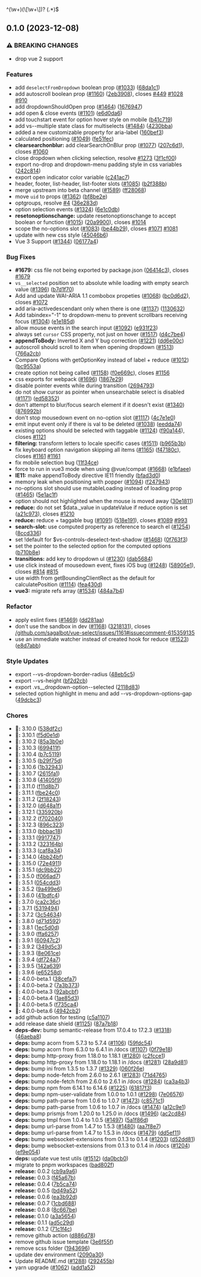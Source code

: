 ^(\\w+)(\\[\\w+\\])? (.*)$
## 0.1.0 (2023-12-08)


### ⚠ BREAKING CHANGES

* drop vue 2 support

### Features

* add `deselectFromDropdown` boolean prop ([#1033](https://github.com/voral/vs-vue3-select/issues/1033)) ([68da1c1](https://github.com/voral/vs-vue3-select/commit/68da1c172e9dd304eb593e6674056ba17df51328))
* add autoscroll boolean prop ([#1160](https://github.com/voral/vs-vue3-select/issues/1160)) ([2eb3908](https://github.com/voral/vs-vue3-select/commit/2eb39087fde4712ba1c5e5d82ae68bf0e3270c57)), closes [#449](https://github.com/voral/vs-vue3-select/issues/449) [#1028](https://github.com/voral/vs-vue3-select/issues/1028) [#910](https://github.com/voral/vs-vue3-select/issues/910)
* add dropdownShouldOpen prop ([#1464](https://github.com/voral/vs-vue3-select/issues/1464)) ([1676947](https://github.com/voral/vs-vue3-select/commit/16769473191650546c6069936eda3a9f5a6be39d))
* add open & close events ([#1101](https://github.com/voral/vs-vue3-select/issues/1101)) ([e6d0da6](https://github.com/voral/vs-vue3-select/commit/e6d0da6d523465c273466fb61cc1f649ee2c3672))
* add touchstart event for option hover style on mobile ([b41c719](https://github.com/voral/vs-vue3-select/commit/b41c719846164773031fa28dd8422b116fb8ec13))
* add vs--multiple state class for multiselects ([#1484](https://github.com/voral/vs-vue3-select/issues/1484)) ([4230bba](https://github.com/voral/vs-vue3-select/commit/4230bba9349c5e3ba33a4e77a566fe3ff7d2e1c5))
* added a new customizable property for aria-label ([160bef3](https://github.com/voral/vs-vue3-select/commit/160bef30148ad5f80c98d73ba88fbb70ef7ffeac))
* calculated positioning ([#1049](https://github.com/voral/vs-vue3-select/issues/1049)) ([fe51fec](https://github.com/voral/vs-vue3-select/commit/fe51fec6b83c3b1f89e1d6fa03ed9944dc1ba1d9))
* **clearsearchonblur:** add clearSearchOnBlur prop ([#1077](https://github.com/voral/vs-vue3-select/issues/1077)) ([207c6d1](https://github.com/voral/vs-vue3-select/commit/207c6d1cb6e638787b5eaed826ba5a62c7c90cca)), closes [#1060](https://github.com/voral/vs-vue3-select/issues/1060)
* close dropdown when clicking selection, resolve [#1273](https://github.com/voral/vs-vue3-select/issues/1273) ([3f1cf00](https://github.com/voral/vs-vue3-select/commit/3f1cf00fbbe1898ed871e9a7a44b067f437dd1e3))
* export no-drop and dropdown-menu padding style in css variables ([242c814](https://github.com/voral/vs-vue3-select/commit/242c814e8d98e080eff2dae82f1cde4b599b5d84))
* export open indicator color variable ([c241ac7](https://github.com/voral/vs-vue3-select/commit/c241ac7d6dfd0bdf3daed1e99db4ed7b29bc41e3))
* header, footer, list-header, list-footer slots ([#1085](https://github.com/voral/vs-vue3-select/issues/1085)) ([b2f388b](https://github.com/voral/vs-vue3-select/commit/b2f388bc89d8834f0b1d7d96cc8ca77c97460d94))
* merge upstream into beta channel ([#1589](https://github.com/voral/vs-vue3-select/issues/1589)) ([ff28068](https://github.com/voral/vs-vue3-select/commit/ff2806876de820a08e72582cfa4b754fdd323ce5))
* move `uid` to props ([#1362](https://github.com/voral/vs-vue3-select/issues/1362)) ([bf8be2e](https://github.com/voral/vs-vue3-select/commit/bf8be2ec268ff6001b4d1f05ed093b271bf9b259))
* optgroups, resolve [#4](https://github.com/voral/vs-vue3-select/issues/4) ([36e283d](https://github.com/voral/vs-vue3-select/commit/36e283d804d6ac9159ebff6a12d19a0c8ce289e1))
* option selection events ([#1324](https://github.com/voral/vs-vue3-select/issues/1324)) ([6e1c0db](https://github.com/voral/vs-vue3-select/commit/6e1c0dbcbd9971e5ec3a8260d5e035e6c53b8b08))
* **resetonoptionschange:** update resetonoptionschange to accept boolean or function ([#1015](https://github.com/voral/vs-vue3-select/issues/1015)) ([20a9900](https://github.com/voral/vs-vue3-select/commit/20a990011816bfe7022fbc88eab19d689bd2946a)), closes [#1014](https://github.com/voral/vs-vue3-select/issues/1014)
* scope the no-options slot ([#1083](https://github.com/voral/vs-vue3-select/issues/1083)) ([be44b29](https://github.com/voral/vs-vue3-select/commit/be44b29ce2b524929e64c6507098c82777b36d35)), closes [#1071](https://github.com/voral/vs-vue3-select/issues/1071) [#1081](https://github.com/voral/vs-vue3-select/issues/1081)
* update with new css style ([45046b6](https://github.com/voral/vs-vue3-select/commit/45046b6745101962fad950fbbc858269adc9d81e))
* Vue 3 Support ([#1344](https://github.com/voral/vs-vue3-select/issues/1344)) ([06177a4](https://github.com/voral/vs-vue3-select/commit/06177a4d240e9a35c4a29374d4f28dbf52cc40b9))


### Bug Fixes

* **#1679:** css file not being exported by package.json ([06414c3](https://github.com/voral/vs-vue3-select/commit/06414c33b2deb3ed18952a8037938da8e576aa2b)), closes [#1679](https://github.com/voral/vs-vue3-select/issues/1679)
* `vs__selected` position set to absolute while loading with empty search value ([#1396](https://github.com/voral/vs-vue3-select/issues/1396)) ([b7d1f70](https://github.com/voral/vs-vue3-select/commit/b7d1f70985196c568d131988c2ea0e60a5716f08))
* Add and update WAI-ARIA 1.1 combobox propeties ([#1068](https://github.com/voral/vs-vue3-select/issues/1068)) ([bc0d6d2](https://github.com/voral/vs-vue3-select/commit/bc0d6d219d83651889fc5d31aafb8fd3f1effb41)), closes [#1072](https://github.com/voral/vs-vue3-select/issues/1072)
* add aria-activedescendant only when there is one ([#1137](https://github.com/voral/vs-vue3-select/issues/1137)) ([1130632](https://github.com/voral/vs-vue3-select/commit/11306321a234b0a61816509c3878e8eee481f8f9))
* Add tabindex="-1" to dropdown-menu to prevent scrollbars receiving focus ([#1304](https://github.com/voral/vs-vue3-select/issues/1304)) ([e1e185d](https://github.com/voral/vs-vue3-select/commit/e1e185dc0c211646045a730ebeb288b99f626eaa))
* allow mouse events in the search input ([#1092](https://github.com/voral/vs-vue3-select/issues/1092)) ([e931f23](https://github.com/voral/vs-vue3-select/commit/e931f23ce69cc535fd874b3e9b527c7410c580c1))
* always set `cursor` CSS property, not just on hover ([#1517](https://github.com/voral/vs-vue3-select/issues/1517)) ([d4c7be4](https://github.com/voral/vs-vue3-select/commit/d4c7be4fbca280d5d69972d2824dec403fcd6a48))
* **appendToBody:** Inverted X and Y bug correction ([#1221](https://github.com/voral/vs-vue3-select/issues/1221)) ([dd6e00c](https://github.com/voral/vs-vue3-select/commit/dd6e00cb7938801bd2c30b6a065ca1354679b177))
* autoscroll should scroll to item when opening dropdown ([#1513](https://github.com/voral/vs-vue3-select/issues/1513)) ([766a2cb](https://github.com/voral/vs-vue3-select/commit/766a2cb7b2f048c7285c9f7d4c8c0059f6decc7c))
* Compare Options with getOptionKey instead of label + reduce ([#1012](https://github.com/voral/vs-vue3-select/issues/1012)) ([bc9553a](https://github.com/voral/vs-vue3-select/commit/bc9553a82e3e97b40b0e1e5060e6a232af19abfa))
* create option not being called ([#1158](https://github.com/voral/vs-vue3-select/issues/1158)) ([f0e669c](https://github.com/voral/vs-vue3-select/commit/f0e669c02277b3b3923618dc4f228c913651ed4e)), closes [#1156](https://github.com/voral/vs-vue3-select/issues/1156)
* css exports for webpack ([#1696](https://github.com/voral/vs-vue3-select/issues/1696)) ([1867e29](https://github.com/voral/vs-vue3-select/commit/1867e291318c6158d2659e8bb0215267b5e44471))
* disable pointer events while during transition ([2694793](https://github.com/voral/vs-vue3-select/commit/269479315fed30e68a86b11989c4671c3e1b561e))
* do not show cursor as pointer when unsearchable select is disabled ([#1171](https://github.com/voral/vs-vue3-select/issues/1171)) ([ed58352](https://github.com/voral/vs-vue3-select/commit/ed58352c2f624c4f527bc19fb03fe6d4c4b51446))
* don't attempt to blur/focus search element if it doesn't exist ([#1340](https://github.com/voral/vs-vue3-select/issues/1340)) ([876992b](https://github.com/voral/vs-vue3-select/commit/876992b1d3c6dd3ce11900b90801c9890b10af78))
* don't stop mousedown event on no-option slot ([#1117](https://github.com/voral/vs-vue3-select/issues/1117)) ([4c7e1e0](https://github.com/voral/vs-vue3-select/commit/4c7e1e0426897219d8156fca3f1dc7a4e9d4bbc2))
* emit input event only if there is val to be deleted ([#1038](https://github.com/voral/vs-vue3-select/issues/1038)) ([eedda74](https://github.com/voral/vs-vue3-select/commit/eedda74d4384a93fb4192d00e7198779d964db2a))
* existing options should be selected with taggable ([#1124](https://github.com/voral/vs-vue3-select/issues/1124)) ([f90a144](https://github.com/voral/vs-vue3-select/commit/f90a14470b50862ac7d67ec0d14d2d7f73c99b83)), closes [#1121](https://github.com/voral/vs-vue3-select/issues/1121)
* **filtering:** transform letters to locale specific cases ([#1511](https://github.com/voral/vs-vue3-select/issues/1511)) ([b965b3b](https://github.com/voral/vs-vue3-select/commit/b965b3b195a69a66d278ec02fe22ad50d21c6e5c))
* fix keyboard option navigation skipping all items ([#1165](https://github.com/voral/vs-vue3-select/issues/1165)) ([f47180c](https://github.com/voral/vs-vue3-select/commit/f47180cdaef50346d619b1d76207d3dee702d4be)), closes [#1161](https://github.com/voral/vs-vue3-select/issues/1161) [#1161](https://github.com/voral/vs-vue3-select/issues/1161)
* fix mobile selection bug ([11f34ce](https://github.com/voral/vs-vue3-select/commit/11f34ce7d5f43e654bbba0bd1791c586f98f21ba))
* force to run in vue3 mode when using @vue/compat ([#1668](https://github.com/voral/vs-vue3-select/issues/1668)) ([e1bfaee](https://github.com/voral/vs-vue3-select/commit/e1bfaee7c4f90d180699b906f2c9f12d22df36fe))
* **IE11:** make appendToBody directive IE11 friendly ([bfad3d0](https://github.com/voral/vs-vue3-select/commit/bfad3d00c60bd1e5eff4f6d48ed54e20a5405d45))
* memory leak when positioning with popper ([#1094](https://github.com/voral/vs-vue3-select/issues/1094)) ([f247943](https://github.com/voral/vs-vue3-select/commit/f2479434e4223e7fb5b23a6b43a41ad23b1f7202))
* no-options slot should use mutableLoading instead of loading prop ([#1465](https://github.com/voral/vs-vue3-select/issues/1465)) ([5e1ac1f](https://github.com/voral/vs-vue3-select/commit/5e1ac1f5ec5a5d863960b4dcea737e86945c619c))
* option should not highlighted when the mouse is moved away ([30e1811](https://github.com/voral/vs-vue3-select/commit/30e1811d89ecae94b99121576d2d51cbf43294ea))
* **reduce:** do not set $data._value in updateValue if reduce option is set ([a21c973](https://github.com/voral/vs-vue3-select/commit/a21c973e538d330db55b6d832e683312874d6c66)), closes [#1210](https://github.com/voral/vs-vue3-select/issues/1210)
* **reduce:** reduce + taggable bug ([#1091](https://github.com/voral/vs-vue3-select/issues/1091)) ([518e191](https://github.com/voral/vs-vue3-select/commit/518e1919f82367c23a5ff2661b6fada4ad028e69)), closes [#1089](https://github.com/voral/vs-vue3-select/issues/1089) [#993](https://github.com/voral/vs-vue3-select/issues/993)
* **search-slot:** use computed property as reference to search el ([#1254](https://github.com/voral/vs-vue3-select/issues/1254)) ([8ccd336](https://github.com/voral/vs-vue3-select/commit/8ccd336b0dfaa1b3f36e57a28e456a8efb25bcac))
* set !default for $vs-controls-deselect-text-shadow ([#1468](https://github.com/voral/vs-vue3-select/issues/1468)) ([0f763f3](https://github.com/voral/vs-vue3-select/commit/0f763f3ac4691329b57f5050ae8873ce5e574e7a))
* set the pointer to the selected option for the computed options ([b710b8e](https://github.com/voral/vs-vue3-select/commit/b710b8e9ba98ddaab6a75cdc4475236a3c128bea))
* **transitions:** add key to dropdown ul ([#1230](https://github.com/voral/vs-vue3-select/issues/1230)) ([dab5684](https://github.com/voral/vs-vue3-select/commit/dab5684489b1b7e9b9bdc598d0038a501c824f8a))
* use click instead of mousedown event, fixes iOS bug ([#1248](https://github.com/voral/vs-vue3-select/issues/1248)) ([58905e1](https://github.com/voral/vs-vue3-select/commit/58905e1659ffca32a9fb3c21c59a555d4ab3cd0d)), closes [#814](https://github.com/voral/vs-vue3-select/issues/814) [#815](https://github.com/voral/vs-vue3-select/issues/815)
* use width from getBoundingClientRect as the default for calculatePosition ([#1114](https://github.com/voral/vs-vue3-select/issues/1114)) ([fea430d](https://github.com/voral/vs-vue3-select/commit/fea430df2731a2d1eaf6a020bfb16b75b268bcdc))
* **vue3:** migrate refs array ([#1534](https://github.com/voral/vs-vue3-select/issues/1534)) ([484a7b4](https://github.com/voral/vs-vue3-select/commit/484a7b4bea18d63309c54b14bd49ff15009328a0))


### Refactor

* apply eslint fixes ([#1469](https://github.com/voral/vs-vue3-select/issues/1469)) ([dd281aa](https://github.com/voral/vs-vue3-select/commit/dd281aa8c60385db395631d9dcdd7b1b2660e935))
* don't use the sandbox in dev ([#1168](https://github.com/voral/vs-vue3-select/issues/1168)) ([3218131](https://github.com/voral/vs-vue3-select/commit/321813162c02ce7eddf33bf138f51880ab1a2e28)), closes [/github.com/sagalbot/vue-select/issues/1161#issuecomment-615359135](https://github.com/voral//github.com/sagalbot/vue-select/issues/1161/issues/issuecomment-615359135)
* use an immediate watcher instead of created hook for reduce ([#1523](https://github.com/voral/vs-vue3-select/issues/1523)) ([e8d7abb](https://github.com/voral/vs-vue3-select/commit/e8d7abbf33417c843716d7cff1f50e92447a5341))


### Style Updates

* export  --vs-dropdown-border-radius ([48eb5c5](https://github.com/voral/vs-vue3-select/commit/48eb5c579c3cf8225d40b5985f476af3fee22fb9))
* export --vs-height ([bf2d2cb](https://github.com/voral/vs-vue3-select/commit/bf2d2cbe644ac8db1a2b8b5feac6bcbd4651809c))
* export .vs__dropdown-option--selected ([2118d83](https://github.com/voral/vs-vue3-select/commit/2118d83ce49e43e79db499981c223e5a4bff79ff))
* selected option highlight in menu and add --vs-dropdown-options-gap ([49dcbc3](https://github.com/voral/vs-vue3-select/commit/49dcbc3f12bcba086f3bc597e730684a2389ae32))


### Chores

* **🚀:** 3.10.0 ([538df2c](https://github.com/voral/vs-vue3-select/commit/538df2c1f30d3efc23358d3010ef8ebb66adbbde))
* **🚀:** 3.10.1 ([f5d0e1d](https://github.com/voral/vs-vue3-select/commit/f5d0e1d7bf48219c90c9699ff95f3896085b0eed))
* **🚀:** 3.10.2 ([85a3b0e](https://github.com/voral/vs-vue3-select/commit/85a3b0e7b62e2cdad7eba9476ed06732be96d15f))
* **🚀:** 3.10.3 ([699411f](https://github.com/voral/vs-vue3-select/commit/699411f6f448dc194543377fe8a45eb46576b969))
* **🚀:** 3.10.4 ([b7c5119](https://github.com/voral/vs-vue3-select/commit/b7c5119a2d7c69b617bfc4e9cdf33950b3c98083))
* **🚀:** 3.10.5 ([b29f75d](https://github.com/voral/vs-vue3-select/commit/b29f75dd08d7cce30ec1502104fd8408cc116483))
* **🚀:** 3.10.6 ([1b32943](https://github.com/voral/vs-vue3-select/commit/1b3294319ac3a34dd11f0dc1460348fc8382ac57))
* **🚀:** 3.10.7 ([2615fa1](https://github.com/voral/vs-vue3-select/commit/2615fa1411df4bc830e2cdd5ea61389b4814123b))
* **🚀:** 3.10.8 ([41405f9](https://github.com/voral/vs-vue3-select/commit/41405f92421f287c41fa14f8f3d00d566cd16a34))
* **🚀:** 3.11.0 ([f11d8b7](https://github.com/voral/vs-vue3-select/commit/f11d8b781b055cf4dd5f3b0a32234573403be714))
* **🚀:** 3.11.1 ([fbe24c0](https://github.com/voral/vs-vue3-select/commit/fbe24c0e10420ac287fd33f67d61ea94e892b422))
* **🚀:** 3.11.2 ([2f18243](https://github.com/voral/vs-vue3-select/commit/2f18243d0ad7225d266a17f09b5b3c43c59079e5))
* **🚀:** 3.12.0 ([d648a1f](https://github.com/voral/vs-vue3-select/commit/d648a1f8bcad43981665f53a5c2d7d9775a6028f))
* **🚀:** 3.12.1 ([335920b](https://github.com/voral/vs-vue3-select/commit/335920b586c951a2a5a75133184d0fcd83742ba2))
* **🚀:** 3.12.2 ([f702040](https://github.com/voral/vs-vue3-select/commit/f702040f5b9937fe9bf9ba900d3f2cff98342a07))
* **🚀:** 3.12.3 ([896c323](https://github.com/voral/vs-vue3-select/commit/896c323abe457f0a41b861d715df3447c0f5b9b3))
* **🚀:** 3.13.0 ([bbbac18](https://github.com/voral/vs-vue3-select/commit/bbbac18cf910b4c46a20b8a223b0144cfcf6ecd1))
* **🚀:** 3.13.1 ([9917747](https://github.com/voral/vs-vue3-select/commit/9917747ab95c5dd6cb21acd981b3c1ea87b69ad8))
* **🚀:** 3.13.2 ([323164b](https://github.com/voral/vs-vue3-select/commit/323164b5df29d7f36cb6d1c05ae34cc10154b533))
* **🚀:** 3.13.3 ([caf8a34](https://github.com/voral/vs-vue3-select/commit/caf8a34e09013368a742672c0e1c8b1f975fec9f))
* **🚀:** 3.14.0 ([4bb24bf](https://github.com/voral/vs-vue3-select/commit/4bb24bfb7f54ddbecc4d6b7bf25889d8b67118ca))
* **🚀:** 3.15.0 ([72e4911](https://github.com/voral/vs-vue3-select/commit/72e491142b6f21d30ac897dd3ffe46b44269692f))
* **🚀:** 3.15.1 ([dc9bb22](https://github.com/voral/vs-vue3-select/commit/dc9bb227aa3b0096a5a01f366b3e7c3edbf4a870))
* **🚀:** 3.5.0 ([f066ad7](https://github.com/voral/vs-vue3-select/commit/f066ad76cdf13b5ce61a781a0cf1f4dab4dd0b97))
* **🚀:** 3.5.1 ([054cdd3](https://github.com/voral/vs-vue3-select/commit/054cdd3eceee750aa604b09f1237d33e14b15999))
* **🚀:** 3.5.2 ([9a499e6](https://github.com/voral/vs-vue3-select/commit/9a499e66fe14a160ef8975feadb179efd06e8f85))
* **🚀:** 3.6.0 ([41bdfc4](https://github.com/voral/vs-vue3-select/commit/41bdfc4bcc70a61480be1d72a2c73c503a134fd5))
* **🚀:** 3.7.0 ([ca2c36c](https://github.com/voral/vs-vue3-select/commit/ca2c36c25b765efd1529b4faa68d6a18a3aa40bb))
* **🚀:** 3.7.1 ([5319494](https://github.com/voral/vs-vue3-select/commit/531949447cfac37930321144c043f0fded7c25c7))
* **🚀:** 3.7.2 ([3c54634](https://github.com/voral/vs-vue3-select/commit/3c546346f7971336937ddd1bcafa0dc80ee02412))
* **🚀:** 3.8.0 ([d71d592](https://github.com/voral/vs-vue3-select/commit/d71d592bb36cec0a260262cc4aae1a072e359a44))
* **🚀:** 3.8.1 ([1ec5d0d](https://github.com/voral/vs-vue3-select/commit/1ec5d0dd8a50b7d6422d93819d741253075ef497))
* **🚀:** 3.9.0 ([ffa6257](https://github.com/voral/vs-vue3-select/commit/ffa625714fa10dfb3079ef86b7250859f2dab101))
* **🚀:** 3.9.1 ([60947c2](https://github.com/voral/vs-vue3-select/commit/60947c2925da54b756c3acaa8a683ad29f82d12b))
* **🚀:** 3.9.2 ([349d5c3](https://github.com/voral/vs-vue3-select/commit/349d5c3856312ec02f2f51b4fbbe04c5842374e4))
* **🚀:** 3.9.3 ([8e061ce](https://github.com/voral/vs-vue3-select/commit/8e061ce1af5cfea7560c12ee41b972afc9e8da58))
* **🚀:** 3.9.4 ([df724a7](https://github.com/voral/vs-vue3-select/commit/df724a7eecd5e1a01138bf6a843c380dbc7e3ff7))
* **🚀:** 3.9.5 ([142a639](https://github.com/voral/vs-vue3-select/commit/142a6394442102d14f416fab47e46f60a04b6dd7))
* **🚀:** 3.9.6 ([e65258d](https://github.com/voral/vs-vue3-select/commit/e65258df97f34846fbf0b69c5f342933d1a9e548))
* **🚀:** 4.0.0-beta.1 ([38cefa7](https://github.com/voral/vs-vue3-select/commit/38cefa74ffa90eac71a7731856d47bc0f5601e5e))
* **🚀:** 4.0.0-beta.2 ([7a3b373](https://github.com/voral/vs-vue3-select/commit/7a3b373d43a965f2591f4db193e07a16d86fee33))
* **🚀:** 4.0.0-beta.3 ([92abcbf](https://github.com/voral/vs-vue3-select/commit/92abcbf1f8ec7b526d9bb0f1f45322b043160d27))
* **🚀:** 4.0.0-beta.4 ([1ae85d3](https://github.com/voral/vs-vue3-select/commit/1ae85d38e791f14fa342aea94018c7f2a82452e2))
* **🚀:** 4.0.0-beta.5 ([f735ca4](https://github.com/voral/vs-vue3-select/commit/f735ca4ee74797421e7e2c9d11f28348d1cd3269))
* **🚀:** 4.0.0-beta.6 ([4942cb2](https://github.com/voral/vs-vue3-select/commit/4942cb20ac753c717cbe01839a2e62cc9e1ce2d3))
* add github action for testing ([c5a1107](https://github.com/voral/vs-vue3-select/commit/c5a1107a340a1fb721eb2626cd958ba2a5edb766))
* add release date shield ([#1125](https://github.com/voral/vs-vue3-select/issues/1125)) ([87a7b18](https://github.com/voral/vs-vue3-select/commit/87a7b18e2a30638eeb90c35aad3ff0ad92d60f4d))
* **deps-dev:** bump semantic-release from 17.0.4 to 17.2.3 ([#1318](https://github.com/voral/vs-vue3-select/issues/1318)) ([46aeba8](https://github.com/voral/vs-vue3-select/commit/46aeba8629151b7ad12a4ddbe18504e4c64e8f45))
* **deps:** bump acorn from 5.7.3 to 5.7.4 ([#1106](https://github.com/voral/vs-vue3-select/issues/1106)) ([59fdc54](https://github.com/voral/vs-vue3-select/commit/59fdc549556c1e43c28ac9db1e51f991e664d69b))
* **deps:** bump acorn from 6.3.0 to 6.4.1 in /docs ([#1107](https://github.com/voral/vs-vue3-select/issues/1107)) ([0f79e18](https://github.com/voral/vs-vue3-select/commit/0f79e18b89bd163cac237d264813ba5e780d48b6))
* **deps:** bump http-proxy from 1.18.0 to 1.18.1 ([#1280](https://github.com/voral/vs-vue3-select/issues/1280)) ([c2fcce1](https://github.com/voral/vs-vue3-select/commit/c2fcce156f97c050a603a73cb936aa347b22c111))
* **deps:** bump http-proxy from 1.18.0 to 1.18.1 in /docs ([#1281](https://github.com/voral/vs-vue3-select/issues/1281)) ([28a9d81](https://github.com/voral/vs-vue3-select/commit/28a9d8167845218b6c55288521b074c4f9debd0a))
* **deps:** bump ini from 1.3.5 to 1.3.7 ([#1329](https://github.com/voral/vs-vue3-select/issues/1329)) ([060f26e](https://github.com/voral/vs-vue3-select/commit/060f26e0813f62c9b129c56aa393ae355de740a5))
* **deps:** bump node-fetch from 2.6.0 to 2.6.1 ([#1283](https://github.com/voral/vs-vue3-select/issues/1283)) ([71d4765](https://github.com/voral/vs-vue3-select/commit/71d47658c547b39c4957a82b1d336df229ce48f0))
* **deps:** bump node-fetch from 2.6.0 to 2.6.1 in /docs ([#1284](https://github.com/voral/vs-vue3-select/issues/1284)) ([ca3a4b3](https://github.com/voral/vs-vue3-select/commit/ca3a4b344074eb3a31485e2d5c7caf3c13875816))
* **deps:** bump npm from 6.14.1 to 6.14.6 ([#1225](https://github.com/voral/vs-vue3-select/issues/1225)) ([61817f3](https://github.com/voral/vs-vue3-select/commit/61817f358e56f2f9f88a114a2dc354e29ba9027d))
* **deps:** bump npm-user-validate from 1.0.0 to 1.0.1 ([#1298](https://github.com/voral/vs-vue3-select/issues/1298)) ([7e06576](https://github.com/voral/vs-vue3-select/commit/7e06576ba8b0b2d6c9deeee381d119229696eb32))
* **deps:** bump path-parse from 1.0.6 to 1.0.7 ([#1473](https://github.com/voral/vs-vue3-select/issues/1473)) ([c8571c1](https://github.com/voral/vs-vue3-select/commit/c8571c150420187cf8433e1297e5f05c61377dfd))
* **deps:** bump path-parse from 1.0.6 to 1.0.7 in /docs ([#1474](https://github.com/voral/vs-vue3-select/issues/1474)) ([a12c9e1](https://github.com/voral/vs-vue3-select/commit/a12c9e1efd1198005fc4a0d648d6378530fb920d))
* **deps:** bump prismjs from 1.20.0 to 1.25.0 in /docs ([#1496](https://github.com/voral/vs-vue3-select/issues/1496)) ([ac2cd84](https://github.com/voral/vs-vue3-select/commit/ac2cd843d68526c0705e97d41ab8dd8bca383e8c))
* **deps:** bump tmpl from 1.0.4 to 1.0.5 ([#1497](https://github.com/voral/vs-vue3-select/issues/1497)) ([5a1f86d](https://github.com/voral/vs-vue3-select/commit/5a1f86d7467eae78ea8c3b3099da8de7962fdea4))
* **deps:** bump url-parse from 1.4.7 to 1.5.3 ([#1480](https://github.com/voral/vs-vue3-select/issues/1480)) ([aa7f8e7](https://github.com/voral/vs-vue3-select/commit/aa7f8e75754a4d06f26d74232666c3a4e087d2a9))
* **deps:** bump url-parse from 1.4.7 to 1.5.3 in /docs ([#1479](https://github.com/voral/vs-vue3-select/issues/1479)) ([dd5ef11](https://github.com/voral/vs-vue3-select/commit/dd5ef114f0d3ff5b003fe3158659cfa9005f416c))
* **deps:** bump websocket-extensions from 0.1.3 to 0.1.4 ([#1203](https://github.com/voral/vs-vue3-select/issues/1203)) ([d52dd81](https://github.com/voral/vs-vue3-select/commit/d52dd81a24d41d1afb471073a31e87056fbacda6))
* **deps:** bump websocket-extensions from 0.1.3 to 0.1.4 in /docs ([#1204](https://github.com/voral/vs-vue3-select/issues/1204)) ([ef9e054](https://github.com/voral/vs-vue3-select/commit/ef9e054ab5b97abaa4aa4a1a7bfa6bb6b9f5ecdd))
* **deps:** update vue test utils ([#1512](https://github.com/voral/vs-vue3-select/issues/1512)) ([da0bcb0](https://github.com/voral/vs-vue3-select/commit/da0bcb09291a8fc73fec6a8a0f332ff7ac34a923))
* migrate to pnpm workspaces ([bad802f](https://github.com/voral/vs-vue3-select/commit/bad802f20a885634471abbfb3caf27f8bb4b3bf5))
* **release:** 0.0.2 ([cb9a9a6](https://github.com/voral/vs-vue3-select/commit/cb9a9a6a531a19aa4cbb36f235d2741e2567b4a0))
* **release:** 0.0.3 ([f45a67b](https://github.com/voral/vs-vue3-select/commit/f45a67b01d4ef19f14c2871d3449fb6800d58ae2))
* **release:** 0.0.4 ([7b5ca74](https://github.com/voral/vs-vue3-select/commit/7b5ca7407d265fda17a54b3cda749073e2021503))
* **release:** 0.0.5 ([bd49a52](https://github.com/voral/vs-vue3-select/commit/bd49a522ed54ba71d75aac0da4b602097ce9ee5e))
* **release:** 0.0.6 ([ea3b92d](https://github.com/voral/vs-vue3-select/commit/ea3b92d86bcce08e199d2ca6cbe8955568133ea7))
* **release:** 0.0.7 ([1cbd688](https://github.com/voral/vs-vue3-select/commit/1cbd68847a920f3d88e90bc7e3ebe56bddae4f31))
* **release:** 0.0.8 ([8c667be](https://github.com/voral/vs-vue3-select/commit/8c667be15035245dc0cac009a2bf8111ba2a56b7))
* **release:** 0.1.0 ([a3a5654](https://github.com/voral/vs-vue3-select/commit/a3a565451430ab0702d0cf3b22ca1315e57537fb))
* **release:** 0.1.1 ([ad5c29d](https://github.com/voral/vs-vue3-select/commit/ad5c29d99353e6196f2fd5dcc083d8d53447ff0a))
* **release:** 0.1.2 ([71c1f4c](https://github.com/voral/vs-vue3-select/commit/71c1f4c330dea156c389fef0da246bcbbfc2a65c))
* remove github action ([d886d78](https://github.com/voral/vs-vue3-select/commit/d886d781b1db5c1e775610fbf54eda001a0c74f3))
* remove github issue template ([3e6f55f](https://github.com/voral/vs-vue3-select/commit/3e6f55f42817f7b5d2e4c96e2ff592f2446cff48))
* remove scss folder ([1943696](https://github.com/voral/vs-vue3-select/commit/194369614c48614c92171c5955b351a1fb2a3fc1))
* update dev environment ([2090a30](https://github.com/voral/vs-vue3-select/commit/2090a30a24e6f9615fd9e5bfa70b7b9ace460c02))
* Update README.md ([#1288](https://github.com/voral/vs-vue3-select/issues/1288)) ([292455b](https://github.com/voral/vs-vue3-select/commit/292455b5ce09d9ba908c084fc934a0652c704c6e))
* yarn upgrade ([#1062](https://github.com/voral/vs-vue3-select/issues/1062)) ([add1a52](https://github.com/voral/vs-vue3-select/commit/add1a5282bce66ff1e55f73d2e25864feca69571))
